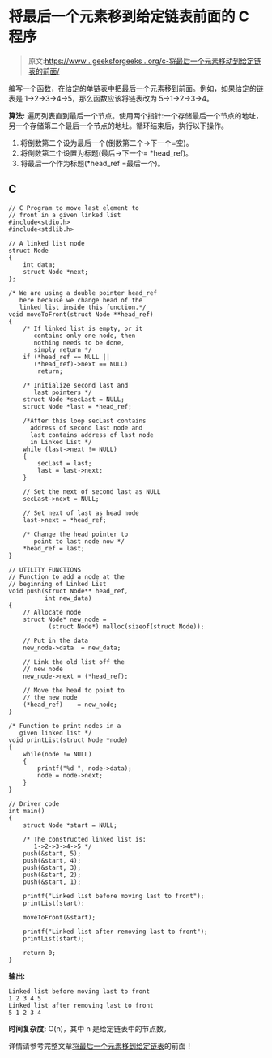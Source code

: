# 将最后一个元素移到给定链表前面的 C 程序

> 原文:[https://www . geeksforgeeks . org/c-将最后一个元素移动到给定链表的前面/](https://www.geeksforgeeks.org/c-program-for-moving-last-element-to-front-of-a-given-linked-list/)

编写一个函数，在给定的单链表中把最后一个元素移到前面。例如，如果给定的链表是 1->2->3->4->5，那么函数应该将链表改为 5->1->2->3->4。

**算法:**
遍历列表直到最后一个节点。使用两个指针:一个存储最后一个节点的地址，另一个存储第二个最后一个节点的地址。循环结束后，执行以下操作。

1.  将倒数第二个设为最后一个(倒数第二个->下一个=空)。
2.  将倒数第二个设置为标题(最后->下一个= *head_ref)。
3.  将最后一个作为标题(*head_ref =最后一个)。

## C

```
// C Program to move last element to 
// front in a given linked list 
#include<stdio.h>
#include<stdlib.h>

// A linked list node 
struct Node
{
    int data;
    struct Node *next;
};

/* We are using a double pointer head_ref 
   here because we change head of the 
   linked list inside this function.*/
void moveToFront(struct Node **head_ref)
{
    /* If linked list is empty, or it 
       contains only one node, then 
       nothing needs to be done, 
       simply return */
    if (*head_ref == NULL || 
       (*head_ref)->next == NULL)
        return;

    /* Initialize second last and 
       last pointers */
    struct Node *secLast = NULL;
    struct Node *last = *head_ref;

    /*After this loop secLast contains 
      address of second last node and 
      last contains address of last node 
      in Linked List */
    while (last->next != NULL)
    {
        secLast = last;
        last = last->next;
    }

    // Set the next of second last as NULL 
    secLast->next = NULL;

    // Set next of last as head node 
    last->next = *head_ref;

    /* Change the head pointer to 
       point to last node now */
    *head_ref = last;
}

// UTILITY FUNCTIONS 
// Function to add a node at the 
// beginning of Linked List 
void push(struct Node** head_ref, 
          int new_data)
{
    // Allocate node 
    struct Node* new_node =
           (struct Node*) malloc(sizeof(struct Node));

    // Put in the data  
    new_node->data  = new_data;

    // Link the old list off the 
    // new node 
    new_node->next = (*head_ref);

    // Move the head to point to 
    // the new node 
    (*head_ref)    = new_node;
}

/* Function to print nodes in a 
   given linked list */
void printList(struct Node *node)
{
    while(node != NULL)
    {
        printf("%d ", node->data);
        node = node->next;
    }
}

// Driver code
int main()
{
    struct Node *start = NULL;

    /* The constructed linked list is:
       1->2->3->4->5 */
    push(&start, 5);
    push(&start, 4);
    push(&start, 3);
    push(&start, 2);
    push(&start, 1);

    printf("Linked list before moving last to front");
    printList(start);

    moveToFront(&start);

    printf("Linked list after removing last to front");
    printList(start);

    return 0;
}
```

**输出:**

```
Linked list before moving last to front 
1 2 3 4 5 
Linked list after removing last to front 
5 1 2 3 4
```

**时间复杂度:** O(n)，其中 n 是给定链表中的节点数。

详情请参考完整文章[将最后一个元素移到给定链表](https://www.geeksforgeeks.org/move-last-element-to-front-of-a-given-linked-list/)的前面！